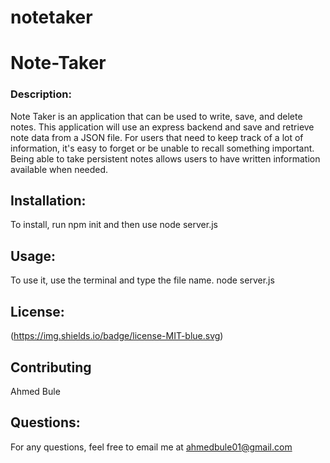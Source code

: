 # notetaker

# Note-Taker

### Description: 
Note Taker is an application that can be used to write, save, and delete notes. This application will use an express backend and save and retrieve note data from a JSON file. For users that need to keep track of a lot of information, it's easy to forget or be unable to recall something important. Being able to take persistent notes allows users to have written information available when needed.

## Installation: 
To install, run npm init and then use node server.js 

## Usage: 
To use it, use the terminal and type the file name. node server.js 


## License: 
(https://img.shields.io/badge/license-MIT-blue.svg)

## Contributing 
Ahmed Bule

## Questions: 
For any questions, feel free to email me at ahmedbule01@gmail.com

